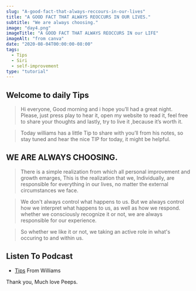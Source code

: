 ```yaml
---
slug: "A-good-fact-that-always-reccours-in-our-lives"
title: "A GOOD FACT THAT ALWAYS REOCCURS IN OUR LIVES."
subtitle: "We are always choosing."
image: "day4.png"
imageTitle: "A GOOD FACT THAT ALWAYS REOCCURS IN our LIFE"
imageAlt: "from canva"
date: "2020-08-04T00:00:00-08:00"
tags:
  - Tips
  - Siri
  - self-improvement
type: "tutorial"
---
```



## Welcome to daily Tips 


>Hi everyone, Good morning and i hope you’ll had a great night.  Please, just press play to hear it, open my website to read it, feel free to share your thoughts and lastly, try to live it ,because it’s worth it.
 
>Today williams has a little Tip to share with you’ll from his notes, so stay tuned and hear the nice TIP for today, it might be helpful.

## WE ARE ALWAYS CHOOSING.

> There is a simple realization from which all personal improvement and growth emarges, This is the realization that we, Individually, are responsible for everything in our lives, no matter the external circumstances we face.

> We don't always control what happens to us. But we always control how we interpret what happens to us, as well as how we respond. whether we consciously recognize it or not, we are always responsible for our experience.

> So whether we like it or not, we taking an active role in what's occuring to and within us.

## Listen To Podcast

- [Tips](https://anchor.fm/boobaeblog/episodes/WHY-WE-SHOULD-KEEP-MASTERING-AND-PRACTICING-EVERYDAY-ehk377) From Williams

Thank you, Much love Peeps.


